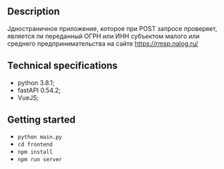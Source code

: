 ## Description
Jдностраничное приложение, которое при POST запросе проверяет, является ли переданный ОГРН или ИНН субъектом малого или среднего предпринимательства на сайте https://rmsp.nalog.ru/

## Technical specifications
 - python 3.8.1;
 - fastAPI 0.54.2;
 - VueJS;
## Getting started
 - `python main.py`
 - `cd frontend`
 - `npm install`
 - `npm run server`
